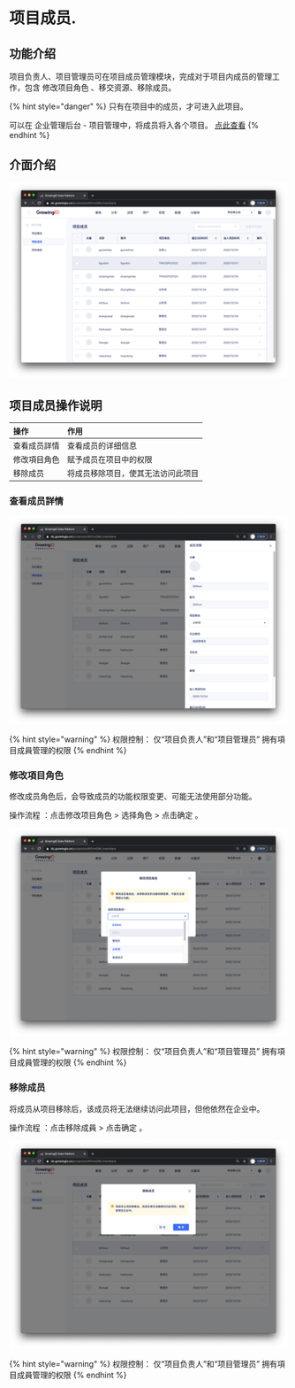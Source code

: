 # 项目成员.

## 功能介绍

项目负责人、项目管理员可在项目成员管理模块，完成对于项目内成员的管理工作，包含 修改项目角色 、移交资源、移除成员。

{% hint style="danger" %}
只有在项目中的成员，才可进入此项目。

可以在 企业管理后台 - 项目管理中，将成员将入各个项目。 [点此查看](https://app.gitbook.com/@growingio/s/op/~/drafts/-MMuEk7ax0sRi_esMUzn/v/v20201200/product-manual/qi-ye-guan-li-hou-tai/zhan-dian-guan-li/cheng-yuan-pei-zhi)
{% endhint %}

## 介面介绍

![](../../.gitbook/assets/ying-mu-jie-tu-20201207-xia-wu-1.58.30.png)

##  ‌项目成员操作说明

| 操作 | 作用 |
| :--- | :--- |
| 查看成员詳情 | 查看成员的详细信息 |
| 修改項目角色 | 赋予成员在项目中的权限 |
| 移除成员 | 将成员移除项目，使其无法访问此项目 |

### 

### 查看成员詳情

![](../../.gitbook/assets/ying-mu-jie-tu-20201207-xia-wu-5.26.15.png)

{% hint style="warning" %}
权限控制： 仅“项目负责人”和“项目管理员” 拥有項目成員管理的权限
{% endhint %}

### 

### 修改項目角色

修改成员角色后，会导致成员的功能权限变更、可能无法使用部分功能。

操作流程 ：点击修改项目角色 &gt;   选择角色 &gt;  点击确定 。

![](../../.gitbook/assets/ying-mu-jie-tu-20201207-xia-wu-5.27.08.png)

{% hint style="warning" %}
权限控制： 仅“项目负责人”和“项目管理员” 拥有項目成員管理的权限
{% endhint %}

### 

### 移除成员

将成员从项目移除后，该成员将无法继续访问此项目，但他依然在企业中。 

操作流程 ：点击移除成員 &gt;  点击确定 。

![](../../.gitbook/assets/ying-mu-jie-tu-20201207-xia-wu-5.27.17.png)

{% hint style="warning" %}
权限控制： 仅“项目负责人”和“项目管理员” 拥有項目成員管理的权限
{% endhint %}

